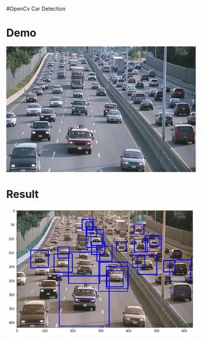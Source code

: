 #OpenCv Car Detection

# Demo

<img src ="https://github.com/duyet/opencv-car-detection/blob/master/car2.jpg?raw=true">

# Result

<img src="https://github.com/duyet/opencv-car-detection/raw/master/result_car2.png">

